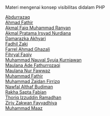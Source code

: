 
Materi mengenai konsep visibilitas didalam PHP  

[Abdurrazaq](https://medium.com/@abangojaq/visibility-oop-644e2ecdf2e2)  
[Ahmad Fathir](https://medium.com/@ahmadfathir0830/visibility-d16b634317e1)  
[Akmal Faiq Muhammad Ranyan]()  
[Akmal Pratama Irsyad Nurdiana]()  
[Damarazka Akhyari]()  
[Fadhil Zaki]()  
[Farrel Ahmad Ghazali]()  
[Fihryal Faqiy]()  
[Muhammad Nauval Syuja Kurniawan]()  
[Maulana Ade Fathurrozaqi]()  
[Maulana Nur Fawwaz]()  
[Muhammad Fathir]()  
[Muhammad Zaidan Firrizq]()  
[Nawfal  Althaf  Budiman]()  
[Rakha Sapta Fabian]()  
[Thoriq Izzuddin Ramadhan]()  
[Zirjy Zakwan Fayyadhiya]()  
[Muhammad Maaz]()  
